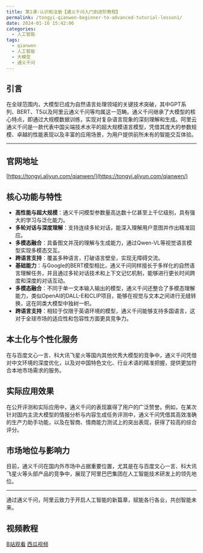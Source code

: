 ```yaml
---
title: 第1课-认识和注册【通义千问入门到进阶教程】
permalink: /tongyi-qianwen-beginner-to-advanced-tutorial-lesson1/
date: 2024-01-16 15:42:06
categories: 
  - 人工智能
tags: 
  - qianwen
  - 人工智能
  - 大模型
  - 通义千问
---
```


## 引言

在全球范围内，大模型已成为自然语言处理领域的关键技术突破，其中GPT系列、BERT、T5以及阿里云通义千问等均属这一范畴。通义千问继承了大模型的核心特点，即通过大规模数据训练，实现对复杂语言现象的深刻理解和生成。阿里云通义千问是一款代表中国尖端技术水平的超大规模语言模型，凭借其庞大的参数规模、卓越的性能表现以及丰富的应用场景，为用户提供前所未有的智能交互体验。

<!--more-->

* * *

## 官网地址

[https://tongyi.aliyun.com/qianwen/](https://tongyi.aliyun.com/qianwen/)

## 核心功能与特性

- **高性能与超大规模**：通义千问模型参数量高达数十亿甚至上千亿级别，具有强大的学习与泛化能力。
- **多轮对话与深度理解**：支持连续多轮对话，能深入理解用户意图并作出精准回应。
- **多模态融合**：具备图文并茂的理解与生成能力，通过Qwen-VL等视觉语言模型实现多模态交互。
- **跨语言支持**：覆盖多种语言，打破语言壁垒，实现无障碍交流。
- **基础能力**：与Google的BERT模型相比，通义千问同样擅长于多样化的自然语言理解任务，并且通过多轮对话技术和上下文记忆机制，能够进行更长时间跨度和深度的对话互动。
- **多模态融合**：不同于单一文本输入输出的模型，通义千问还整合了多模态理解能力，类似OpenAI的DALL-E和CLIP项目，能够在视觉与文本之间进行无缝转换，这在同类大模型中独树一帜。
- **跨语言支持**：相较于仅限于英语环境的模型，通义千问能够支持多国语言，这对于全球市场的适应性和包容性方面更具竞争力。

## 本土化与个性化服务

在与百度文心一言、科大讯飞星火等国内其他优秀大模型的竞争中，通义千问凭借对中文环境的深度优化，以及对中国特色文化、行业术语的精准把握，提供更加符合本地市场需求的服务。

## 实际应用效果

在公开评测和实际应用中，通义千问的表现赢得了用户的广泛赞誉。例如，在某次针对国内主流大模型的情报分析与内容生成任务评测中，通义千问凭借其高效准确的生产力助手功能，以及在智商、情商能力测试上的突出表现，获得了较高的综合评分。

## 市场地位与影响力

目前，通义千问在国内外市场中占据重要位置，尤其是在与百度文心一言、科大讯飞星火等头部产品的竞争中，展现了阿里巴巴集团在人工智能技术研发上的领先地位。

* * *

通过通义千问，阿里云致力于开启人工智能的新篇章，赋能各行各业，共创智能未来。

## 视频教程

[B站观看](https://www.bilibili.com/video/BV1wt421L7H2)
[西瓜视频](https://www.ixigua.com/7344300300909740570)
